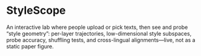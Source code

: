 # StyleScope
An interactive lab where people upload or pick texts, then see and probe “style geometry”: per-layer trajectories, low-dimensional style subspaces, probe accuracy, shuffling tests, and cross-lingual alignments—live, not as a static paper figure.
